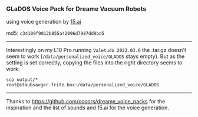 ### GLaDOS Voice Pack for Dreame Vacuum Robots

using voice generation by [15.ai](https://15.ai/)

md5: `c34109f9012b855a42096d7987dd9bd5`


--------------

Interestingly on my L10 Pro running `Valetudo 2022.03.0` the .tar.gz doesn't seem to work (`/data/personalized_voice/GLADOS` stays empty). But as the setting is set correctly, copying the files into the right directory seems to work:

```
scp output/* root@staubsauger.fritz.box:/data/personalized_voice/GLADOS
```

-----
Thanks to https://github.com/ccoors/dreame_voice_packs for the inspiration and the list of sounds and 15.ai for the voice generation.
